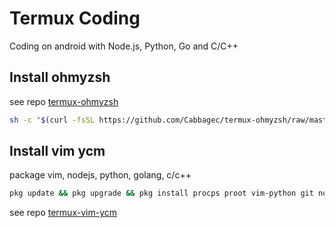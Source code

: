 # Termux Coding

Coding on android with Node.js, Python, Go and C/C++ 

## Install ohmyzsh

see repo [termux-ohmyzsh](https://github.com/Cabbagec/termux-ohmyzsh)​

```bash
sh -c "$(curl -fsSL https://github.com/Cabbagec/termux-ohmyzsh/raw/master/install.sh)"
```
## Install vim ycm

package vim, nodejs, python, golang, c/c++

```bash
pkg update && pkg upgrade && pkg install procps proot vim-python git nodejs golang python python-dev build-essential libclang cmake patch curl libcrypt-dev
```

see repo [termux-vim-ycm](https://github.com/theimpostor/termux-vim-ycm)
